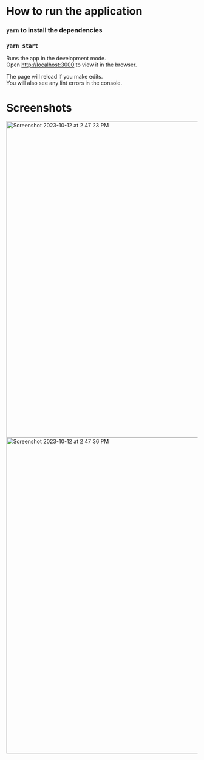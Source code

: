 # How to run the application

### `yarn` to install the dependencies
### `yarn start`

Runs the app in the development mode.\
Open [http://localhost:3000](http://localhost:3000) to view it in the browser.

The page will reload if you make edits.\
You will also see any lint errors in the console.

# Screenshots

<img width="830" alt="Screenshot 2023-10-12 at 2 47 23 PM" src="https://github.com/ripu2/Analytics/assets/44752831/1924da2b-d493-44f5-9df3-c86c27916ac3">
<img width="830" alt="Screenshot 2023-10-12 at 2 47 36 PM" src="https://github.com/ripu2/Analytics/assets/44752831/0d2c2415-3189-4d7d-9d73-131c19e632b9">
